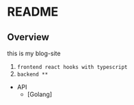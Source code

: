 # README
## Overview

this is my blog-site

1. `frontend react hooks with typescript`
2. `backend **`

* API
  * [Golang] 
